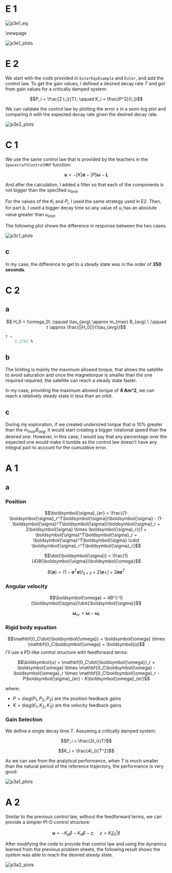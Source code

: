 # E 1

![p3e1_eq](https://github.com/MikoMikarro/SD2910-VT25---Spacecraft-Dynamics/blob/main/problem_sheets/p3e1_equations.png?raw=true)

\newpage 

![p3e1_plots](https://github.com/MikoMikarro/SD2910-VT25---Spacecraft-Dynamics/blob/main/problem_sheets/p3e1_plots.png?raw=true)


# E 2

We start with the code provided in `EulerEqsExample` and `Euler`, and add the control law. To get the gain values, I defined a desired decay rate $T$ and got from gain values for a critically damped system:

$$P_i = \frac{2 I_i}{T}; \qquad K_i = \frac{P^2}{I_i}$$

We can validate the control law by plotting the error $\varepsilon$ in a semi-log plot and comparing it with the expected decay rate given the desired decay rate.

![p3e2_plots](https://github.com/MikoMikarro/SD2910-VT25---Spacecraft-Dynamics/blob/main/problem_sheets/p3e2_plots.png?raw=true)

# C 1

We use the same control law that is provided by the teachers in the `SpacecraftControlMRP` function:

$$ \boldsymbol{u}=-[K]\boldsymbol{\sigma}-[P]\boldsymbol{\omega}-\boldsymbol{L} $$

And after the calculation, I added a filter so that each of the components is not bigger than the specified $u_{\text{limit}}$.

For the values of the $K_i$ and $P_i$, I used the same strategy used in E2. Then, for part b, I used a bigger decay time so any value of $u_i$ has an absolute value greater than $u_{\text{limit}}$.

The following plot shows the difference in response between the two cases.

![p3c1_plots](https://github.com/MikoMikarro/SD2910-VT25---Spacecraft-Dynamics/blob/main/problem_sheets/p3c1_plots.png?raw=true)

## c 

In my case, the difference to get to a steady state was in the order of **350 seconds**.

# C 2

## a

$$ H_0 = I\omega_0\ ;\qquad \tau_{avg} \approx m_{max} B_{avg} \ ;\qquad t \approx \frac{||H_0||}{\tau_{avg}}$$

```matlab
t =
    2.2782 h
```

## b
The limiting is mainly the maximum allowed torque, that allows the satellite to avoid saturation and once the magnetorque is smaller than the one required required, the satellite can reach a steady state faster.

In my case, providing the maximum allowed torque of **4 Am^2**, we can reach a relatively steady state in less than an orbit.

## c

During my exploration, if we created undersired torque that is 10% greater than the $m_{max} B_{avg}$, it would start creating a bigger rotational speed than the desired one. However, in this case, I would say that any percentage over the expected one would make it tumble as the control law doesn't have any integral part to account for the cumulative error.

# A 1

## a

### Position

$$\boldsymbol{\sigma}_{er} = \frac{(1-\boldsymbol{\sigma}_r^T\boldsymbol{\sigma})\boldsymbol{\sigma} - (1-\boldsymbol{\sigma}^T\boldsymbol{\sigma})\boldsymbol{\sigma}_r + 2\boldsymbol{\sigma} \times \boldsymbol{\sigma}_r}{1 + \boldsymbol{\sigma}^T\boldsymbol{\sigma}_r + \boldsymbol{\sigma}^T\boldsymbol{\sigma} \cdot \boldsymbol{\sigma}_r^T\boldsymbol{\sigma}_r}$$


$$\dot{\boldsymbol{\sigma}} = \frac{1}{4}B(\boldsymbol{\sigma})\boldsymbol{\omega}$$


$$B(\boldsymbol{\sigma}) = (1-\boldsymbol{\sigma}^T\boldsymbol{\sigma})I_{3\times3} + 2[\boldsymbol{\sigma}\times] + 2\boldsymbol{\sigma}\boldsymbol{\sigma}^T$$

### Angular velocity

$$\boldsymbol{\omega} = 4B^{-1}(\boldsymbol{\sigma})\dot{\boldsymbol{\sigma}}$$

$$\boldsymbol{\omega}_{er} = \boldsymbol{\omega} - \boldsymbol{\omega}_r$$

### Rigid body equation

$$\mathbf{I}_C\dot{\boldsymbol{\omega}} + \boldsymbol{\omega} \times \mathbf{I}_C\boldsymbol{\omega} = \boldsymbol{u}$$
I'll use a PD-like control structure with feedforward terms:

$$\boldsymbol{u} = \mathbf{I}_C\dot{\boldsymbol{\omega}}_r + \boldsymbol{\omega} \times \mathbf{I}_C\boldsymbol{\omega} - \boldsymbol{\omega}_r \times \mathbf{I}_C\boldsymbol{\omega}_r - P\boldsymbol{\sigma}_{er} - K\boldsymbol{\omega}_{er}$$


where:
- $P = \text{diag}(P_1, P_2, P_3)$ are the position feedback gains
- $K = \text{diag}(K_1, K_2, K_3)$ are the velocity feedback gains

### Gain Selection

We define a single decay time $T$. Assuming a critically damped system:

$$P_i = \frac{2I_i}{T}$$

$$K_i = \frac{4I_i}{T^2}$$

As we can see from the analytical performance, when $T$ is much smaller than the natural period of the reference trajectory, the performance is very good:

![p3a1_plots](https://github.com/MikoMikarro/SD2910-VT25---Spacecraft-Dynamics/blob/main/problem_sheets/p3a1_plots.png?raw=true)

# A 2

Similar to the previous control law, without the feedforward terms, we can provide a simpler PI-D control structure:

$$\boldsymbol{u} = -K_p \beta - K_d \beta - z; \quad z = K_i \int_0^t \beta$$

After modifying the code to provide that control law and using the dynamics learned from the previous problem sheets, the following result shows the system was able to reach the desired steady state.

![p3a2_plots](https://github.com/MikoMikarro/SD2910-VT25---Spacecraft-Dynamics/blob/main/problem_sheets/p3a2_plots.png?raw=true)
